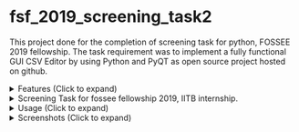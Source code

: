# fsf_2019_screening_task2

This project done for the completion of screening task for python, FOSSEE 2019 fellowship. The task requirement was to implement a fully functional GUI CSV Editor by using Python and PyQT as open source project hosted on github.

<details>
<summary>Features (Click to expand)</summary>

    1. Load a CSV file and view it in table form
    2. Add data to the table as a new blank row
    3. Edit Data in the table
    4. Delete data from the table:
        1) Option to delete whole column or whole row and also individual cells
    5. show/hide Columns: Select which columns should be visible in the desired table
    6. Plot any two columns with following plots in a new tab:
        1) Plot scatter points
        2) Plot scatter points with smooth lines
        3) Plot lines
    7. Ability to add a custom title for the plot on the fly
    8. Ability to flip the X and Y axes on the fly
    9. Save the plot as PNG file
    10. Prompt for saving the file in case any modifications are made to the original file
</details>

<details>
<summary>Screening Task for fossee fellowship 2019, IITB internship.</summary>

#### Technologies/Libraries to use:
  1. Python
  2. PyQt/Kivy
  
#### Instructions:

  1. Create a Github Account or Use your existing one.

  2. Create a new Repository in your Github Account for this task called fsf_2019_screening_task2

  3. Commit your code at regular intervals by doing small incremental changes to your code (committing huge blobs of code all at once is not recommended).

  4. The steps in “Description” below are general, minimum and mandatory guidelines. You are free to add well documented features to your application.

#### Description:

Following functionalities should be present in the application.

User should be able to:

  1. Load a csv file using ‘Load’ option available under “File” menu

  2. Display the complete data from the loaded csv as a table

  3. Edit the existing data in the table using ‘Edit data’ option under “Edit” menu.

  4. Add new data to the table using ‘Add data’ option under “File” menu.

  5. Select any number of columns from the displayed table

  6. Plot the data from any two selected columns should be available as buttons as mentioned below:
  
     1. Plot scatter points
     
     2. Plot scatter points with smooth lines
     
     3. Plot lines

  7. Click on any of the plot button. Plot should be generated accordingly in a new tab.
  
  8. Label x-axis and y-axis accordingly.
  
  9. Add a title to the graph.
  
  10. Save the plot as .png file using ‘Save as png’ option under “File” menu.
  
#### Submissions:

  1. Create a Github Account or Use your existing one.

  2. Create a new Repository in your Github Account for this task called fsf_2019_screening_task2

  3. Send the Link of your github repository to contact-om[at]fossee[dot]in
  
</details>

<details>
<summary>Usage (Click to expand)</summary>

1. Download the project from github or clone the repo to your machine using:

     ```
     git clone https://github.com/kushan02/fsf_2019_screening_task2.git
  	```
2. Install the project requirements using pip:

	If on linux, type:
  ```pip3 install -r requirements.txt```
  <br>
  	If on windows type
    ```pip install -r requirements.txt```

3. <b>NOTE:</b> If you are on ubuntu, you may need an additional step to get everything working:
	<br>
```sudo apt-get install python3-tk```
<br>(Matplot lib internally requires this for plotting on GUI)
4. To run the app, navigate to src folder in the terminal using ```cd src```
	<br>
    Now execute the app by:
    <br>
    ```python3 app.py``` if on Linux
    <br>
    ```python app.py``` if on Windows
 
</details>

<details>
<summary>Screenshots (Click to expand)</summary>

![Screenshot_1](https://i.postimg.cc/CKXjF80D/1.png "Home Screen")
![Screenshot_2](https://i.postimg.cc/C5Vk8Vzx/2.png "Loading Screen 1")
![Screenshot_3](https://i.postimg.cc/G2Dv9p3f/3.png "Loading Screen 2")
![Screenshot_4](https://i.postimg.cc/C5HDH6qH/4.png "Loading Screen 3")
![Screenshot_5](https://i.postimg.cc/FsN0smMP/5.png "Show/hide column option")
![Screenshot_6](https://i.postimg.cc/K8YLBfvB/6.png "Plot options")
![Screenshot_7](https://i.postimg.cc/Y211HjsG/7.png "Plot 1")
![Screenshot_8](https://i.postimg.cc/hPsTX6gK/8.png "Plot 2")
![Screenshot_9](https://i.postimg.cc/wTpQyDmQ/9.png "Plot 3")
![Screenshot_10](https://i.postimg.cc/FHFbGmGf/10.png "Plot 4")
![Screenshot_11](https://i.postimg.cc/dVW2xXS5/11.png "Plot 5")
![Screenshot_12](https://i.postimg.cc/8CjRQH2N/12.png "Save plot as PNG 1")
![Screenshot_13](https://i.postimg.cc/ncGYvMKb/13.png "Save plot as PNG 2")


</details>












